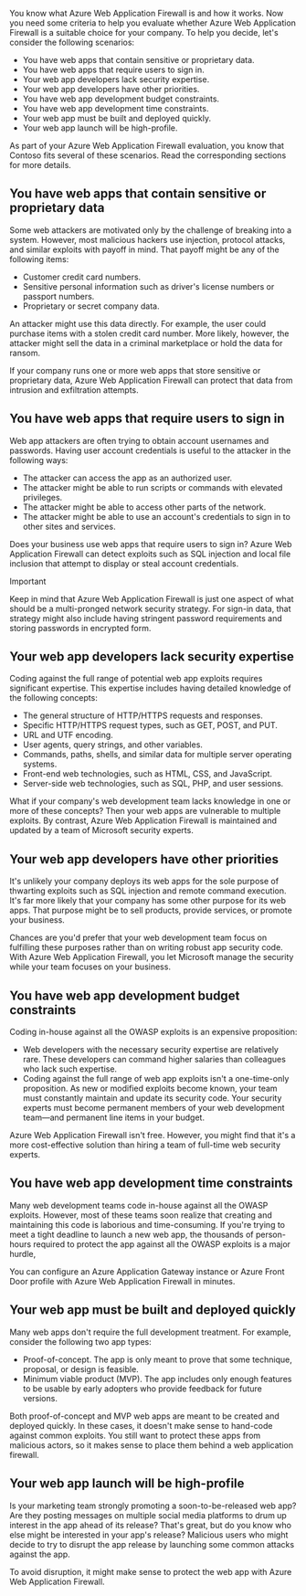 You know what Azure Web Application Firewall is and how it works. Now you need some criteria to help you evaluate whether Azure Web Application Firewall is a suitable choice for your company. To help you decide, let's consider the following scenarios:

- You have web apps that contain sensitive or proprietary data.
- You have web apps that require users to sign in.
- Your web app developers lack security expertise.
- Your web app developers have other priorities.
- You have web app development budget constraints.
- You have web app development time constraints.
- Your web app must be built and deployed quickly.
- Your web app launch will be high-profile.

As part of your Azure Web Application Firewall evaluation, you know that Contoso fits several of these scenarios. Read the corresponding sections for more details.

## You have web apps that contain sensitive or proprietary data

Some web attackers are motivated only by the challenge of breaking into a system. However, most malicious hackers use injection, protocol attacks, and similar exploits with payoff in mind. That payoff might be any of the following items:

- Customer credit card numbers.
- Sensitive personal information such as driver's license numbers or passport numbers.
- Proprietary or secret company data.

An attacker might use this data directly. For example, the user could purchase items with a stolen credit card number. More likely, however, the attacker might sell the data in a criminal marketplace or hold the data for ransom.

If your company runs one or more web apps that store sensitive or proprietary data, Azure Web Application Firewall can protect that data from intrusion and exfiltration attempts.

## You have web apps that require users to sign in

Web app attackers are often trying to obtain account usernames and passwords. Having user account credentials is useful to the attacker in the following ways:

- The attacker can access the app as an authorized user.
- The attacker might be able to run scripts or commands with elevated privileges.
- The attacker might be able to access other parts of the network.
- The attacker might be able to use an account's credentials to sign in to other sites and services.

Does your business use web apps that require users to sign in? Azure Web Application Firewall can detect exploits such as SQL injection and local file inclusion that attempt to display or steal account credentials.

> [!IMPORTANT]
> Keep in mind that Azure Web Application Firewall is just one aspect of what should be a multi-pronged network security strategy. For sign-in data, that strategy might also include having stringent password requirements and storing passwords in encrypted form.

## Your web app developers lack security expertise

Coding against the full range of potential web app exploits requires significant expertise. This expertise includes having detailed knowledge of the following concepts:

- The general structure of HTTP/HTTPS requests and responses.
- Specific HTTP/HTTPS request types, such as GET, POST, and PUT.
- URL and UTF encoding.
- User agents, query strings, and other variables.
- Commands, paths, shells, and similar data for multiple server operating systems.
- Front-end web technologies, such as HTML, CSS, and JavaScript.
- Server-side web technologies, such as SQL, PHP, and user sessions.

What if your company's web development team lacks knowledge in one or more of these concepts? Then your web apps are vulnerable to multiple exploits. By contrast, Azure Web Application Firewall is maintained and updated by a team of Microsoft security experts.

## Your web app developers have other priorities

It's unlikely your company deploys its web apps for the sole purpose of thwarting exploits such as SQL injection and remote command execution. It's far more likely that your company has some other purpose for its web apps. That purpose might be to sell products, provide services, or promote your business.

Chances are you'd prefer that your web development team focus on fulfilling these purposes rather than on writing robust app security code. With Azure Web Application Firewall, you let Microsoft manage the security while your team focuses on your business.

## You have web app development budget constraints

Coding in-house against all the OWASP exploits is an expensive proposition:

- Web developers with the necessary security expertise are relatively rare. These developers can command higher salaries than colleagues who lack such expertise.
- Coding against the full range of web app exploits isn't a one-time-only proposition. As new or modified exploits become known, your team must constantly maintain and update its security code. Your security experts must become permanent members of your web development team—and permanent line items in your budget.

Azure Web Application Firewall isn't free. However, you might find that it's a more cost-effective solution than hiring a team of full-time web security experts.

## You have web app development time constraints

Many web development teams code in-house against all the OWASP exploits. However, most of these teams soon realize that creating and maintaining this code is laborious and time-consuming. If you're trying to meet a tight deadline to launch a new web app, the thousands of person-hours required to protect the app against all the OWASP exploits is a major hurdle,

You can configure an Azure Application Gateway instance or Azure Front Door profile with Azure Web Application Firewall in minutes.

## Your web app must be built and deployed quickly

Many web apps don't require the full development treatment. For example, consider the following two app types:

- Proof-of-concept. The app is only meant to prove that some technique, proposal, or design is feasible.
- Minimum viable product (MVP). The app includes only enough features to be usable by early adopters who provide feedback for future versions.

Both proof-of-concept and MVP web apps are meant to be created and deployed quickly. In these cases, it doesn't make sense to hand-code against common exploits. You still want to protect these apps from malicious actors, so it makes sense to place them behind a web application firewall.

## Your web app launch will be high-profile

Is your marketing team strongly promoting a soon-to-be-released web app? Are they posting messages on multiple social media platforms to drum up interest in the app ahead of its release? That's great, but do you know who else might be interested in your app's release? Malicious users who might decide to try to disrupt the app release by launching some common attacks against the app.

To avoid disruption, it might make sense to protect the web app with Azure Web Application Firewall.
